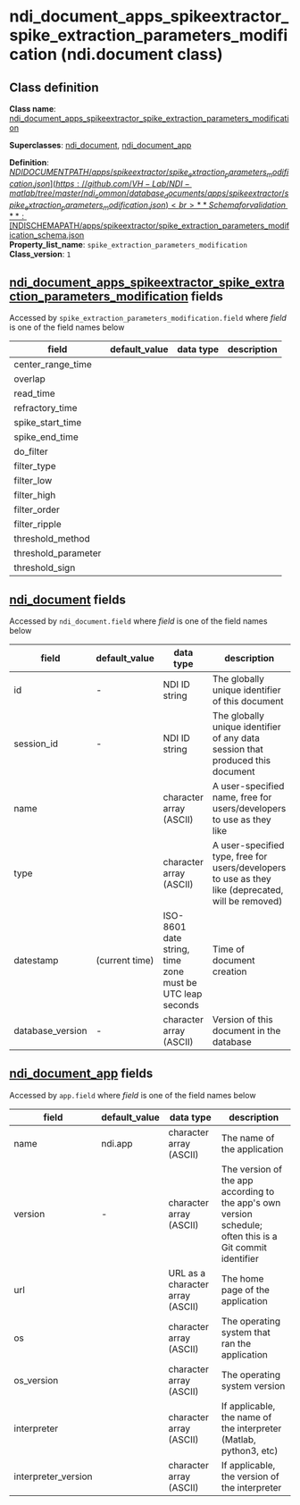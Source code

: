 # ndi_document_apps_spikeextractor_spike_extraction_parameters_modification (ndi.document class)

## Class definition

**Class name**: [ndi_document_apps_spikeextractor_spike_extraction_parameters_modification](ndi_document_apps_spikeextractor_spike_extraction_parameters_modification.md)

**Superclasses**: [ndi_document](../../ndi_document.md), [ndi_document_app](../../ndi_document_app.md)

**Definition**: [$NDIDOCUMENTPATH/apps/spikeextractor/spike_extraction_parameters_modification.json](https://github.com/VH-Lab/NDI-matlab/tree/master/ndi_common/database_documents/apps/spikeextractor/spike_extraction_parameters_modification.json)<br>
**Schema for validation**: [$NDISCHEMAPATH/apps/spikeextractor/spike_extraction_parameters_modification_schema.json](https://github.com/VH-Lab/NDI-matlab/tree/master/ndi_common/schema_documents/apps/spikeextractor/spike_extraction_parameters_modification_schema.json)<br>
**Property_list_name**: `spike_extraction_parameters_modification`<br>
**Class_version**: `1`<br>


## [ndi_document_apps_spikeextractor_spike_extraction_parameters_modification](ndi_document_apps_spikeextractor_spike_extraction_parameters_modification.md) fields

Accessed by `spike_extraction_parameters_modification.field` where *field* is one of the field names below

| field | default_value | data type | description |
| --- | --- | --- | --- |
| center_range_time |  |  |  |
| overlap |  |  |  |
| read_time |  |  |  |
| refractory_time |  |  |  |
| spike_start_time |  |  |  |
| spike_end_time |  |  |  |
| do_filter |  |  |  |
| filter_type |  |  |  |
| filter_low |  |  |  |
| filter_high |  |  |  |
| filter_order |  |  |  |
| filter_ripple |  |  |  |
| threshold_method |  |  |  |
| threshold_parameter |  |  |  |
| threshold_sign |  |  |  |


## [ndi_document](../../ndi_document.md) fields

Accessed by `ndi_document.field` where *field* is one of the field names below

| field | default_value | data type | description |
| --- | --- | --- | --- |
| id | - | NDI ID string | The globally unique identifier of this document |
| session_id | - | NDI ID string | The globally unique identifier of any data session that produced this document |
| name |  | character array (ASCII) | A user-specified name, free for users/developers to use as they like |
| type |  | character array (ASCII) | A user-specified type, free for users/developers to use as they like (deprecated, will be removed) |
| datestamp | (current time) | ISO-8601 date string, time zone must be UTC leap seconds | Time of document creation |
| database_version | - | character array (ASCII) | Version of this document in the database |


## [ndi_document_app](../../ndi_document_app.md) fields

Accessed by `app.field` where *field* is one of the field names below

| field | default_value | data type | description |
| --- | --- | --- | --- |
| name | ndi.app | character array (ASCII) | The name of the application |
| version | - | character array (ASCII) | The version of the app according to the app's own version schedule; often this is a Git commit identifier |
| url |  | URL as a character array (ASCII) | The home page of the application |
| os |  | character array (ASCII) | The operating system that ran the application |
| os_version |  | character array (ASCII) | The operating system version |
| interpreter |  | character array (ASCII) | If applicable, the name of the interpreter (Matlab, python3, etc) |
| interpreter_version |  | character array (ASCII) | If applicable, the version of the interpreter |


